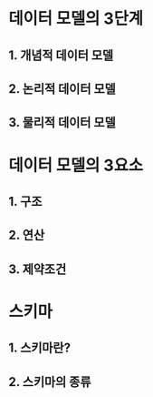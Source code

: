 # 데이터 모델의 3단계
## 1. 개념적 데이터 모델
## 2. 논리적 데이터 모델
## 3. 물리적 데이터 모델
# 

# 데이터 모델의 3요소
## 1. 구조
## 2. 연산
## 3. 제약조건
#

# 스키마
## 1. 스키마란?
## 2. 스키마의 종류

